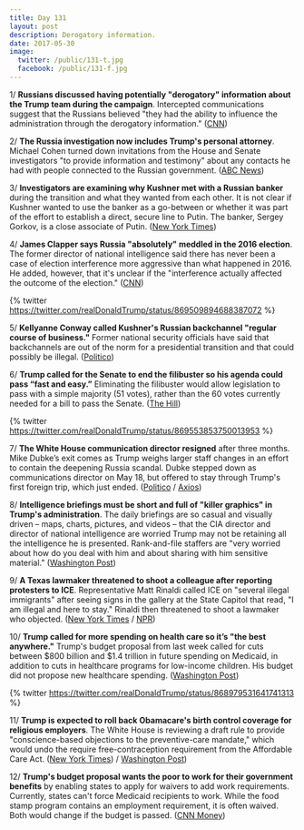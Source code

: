 ```yaml
---
title: Day 131
layout: post
description: Derogatory information.
date: 2017-05-30
image:
  twitter: /public/131-t.jpg
  facebook: /public/131-f.jpg
---
```


1/ **Russians discussed having potentially "derogatory" information about the Trump team during the campaign**.  Intercepted communications suggest that the Russians believed "they had the ability to influence the administration through the derogatory information." ([CNN](http://www.cnn.com/2017/05/30/politics/russians-trump-campaign-information/index.html))

2/ **The Russia investigation now includes Trump's personal attorney**. Michael Cohen turned down invitations from the House and Senate investigators "to provide information and testimony" about any contacts he had with people connected to the Russian government. ([ABC News](http://abcnews.go.com/Politics/russia-investigation-expands-include-donald-trumps-personal-attorney/story?id=47646601))

3/ **Investigators are examining why Kushner met with a Russian banker** during the transition and what they wanted from each other. It is not clear if Kushner wanted to use the banker as a go-between or whether it was part of the effort to establish a direct, secure line to Putin. The banker, Sergey Gorkov, is a close associate of Putin. ([New York Times](https://www.nytimes.com/2017/05/29/us/politics/jared-kushner-russia-investigation.html))

4/ **James Clapper says Russia "absolutely" meddled in the 2016 election**. The former director of national intelligence said there has never been a case of election interference more aggressive than what happened in 2016. He added, however, that it's unclear if the "interference actually affected the outcome of the election." ([CNN](http://www.cnn.com/2017/05/30/politics/clapper-russia-election-meddling-cnntv/index.html))

{% twitter https://twitter.com/realDonaldTrump/status/869509894688387072 %}

5/ **Kellyanne Conway called Kushner's Russian backchannel "regular course of business."** Former national security officials have said that backchannels are out of the norm for a presidential transition and that could possibly be illegal. ([Politico](http://www.politico.com/story/2017/05/30/jared-kushner-russia-backchannels-238934))

6/ **Trump called for the Senate to end the filibuster so his agenda could pass “fast and easy.”** Eliminating the filibuster would allow legislation to pass with a simple majority (51 votes), rather than the 60 votes currently needed for a bill to pass the Senate. ([The Hill](http://thehill.com/homenews/administration/335594-trump-calls-for-end-to-filibuster))

{% twitter https://twitter.com/realDonaldTrump/status/869553853750013953 %}

7/ **The White House communication director resigned** after three months. Mike Dubke’s exit comes as Trump weighs larger staff changes in an effort to contain the deepening Russia scandal. Dubke stepped down as communications director on May 18, but offered to stay through Trump's first foreign trip, which just ended. ([Politico](http://www.politico.com/story/2017/05/30/mike-dubke-trumps-communications-director-has-resigned-238931) / [Axios](https://www.axios.com/scoop-trumps-comms-director-leaving-white-house-2426616450.html))

8/ **Intelligence briefings must be short and full of "killer graphics" in Trump's administration**. The daily briefings are so casual and visually driven – maps, charts, pictures, and videos – that the CIA director and director of national intelligence are worried Trump may not be retaining all the intelligence he is presented. Rank-and-file staffers are "very worried about how do you deal with him and about sharing with him sensitive material." ([Washington Post](https://www.washingtonpost.com/politics/how-president-trump-consumes--or-does-not-consume--top-secret-intelligence/2017/05/29/1caaca3e-39ae-11e7-a058-ddbb23c75d82_story.html))

9/ **A Texas lawmaker threatened to shoot a colleague after reporting protesters to ICE**. Representative Matt Rinaldi called ICE on "several illegal immigrants" after seeing signs in the gallery at the State Capitol that read, "I am illegal and here to stay." Rinaldi then threatened to shoot a lawmaker who objected. ([New York Times](https://www.nytimes.com/2017/05/29/us/texas-protests-sanctuary-cities.html) / [NPR](http://www.npr.org/sections/thetwo-way/2017/05/29/530623562/texas-lawmakers-trade-assault-allegations-after-one-calls-ice-on-protesters))

10/ **Trump called for more spending on health care so it’s "the best anywhere."** Trump's budget proposal from last week called for cuts between $800 billion and $1.4 trillion in future spending on Medicaid, in addition to cuts in healthcare programs for low-income children. His budget did not propose new healthcare spending. ([Washington Post](https://www.washingtonpost.com/news/wonk/wp/2017/05/28/trumps-sunday-night-tweets-on-healthcare-and-taxes-contradict-what-the-white-house-said-just-last-week/))

{% twitter https://twitter.com/realDonaldTrump/status/868979531641741313 %} 

11/ **Trump is expected to roll back Obamacare's birth control coverage for religious employers**. The White House is reviewing a draft rule to provide "conscience-based objections to the preventive-care mandate," which would undo the require free-contraception requirement from the Affordable Care Act. ([New York Times](https://www.nytimes.com/2017/05/29/us/politics/birth-control-trump-obamacare-religion.html)) / [Washington Post](https://www.washingtonpost.com/news/to-your-health/wp/2017/05/30/trump-administration-draft-rule-rolls-back-birth-control-coverage-for-religious-employers/))

12/ **Trump's budget proposal wants the poor to work for their government benefits** by enabling states to apply for waivers to add work requirements. Currently, states can't force Medicaid recipients to work. While the food stamp program contains an employment requirement, it is often waived. Both would change if the budget is passed. ([CNN Money](http://money.cnn.com/2017/05/30/news/economy/republicans-work-requirements-poor-benefits/index.html))